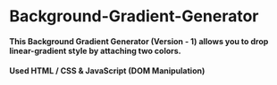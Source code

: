 # Background-Gradient-Generator

#### This **Background Gradient Generator** (Version - 1) allows you to drop linear-gradient style by attaching two colors. 

#### Used HTML / CSS & JavaScript (DOM Manipulation)
